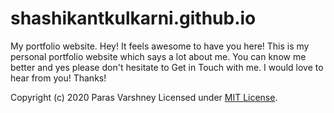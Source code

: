 # shashikantkulkarni.github.io

My portfolio website. Hey! It feels awesome to have you here! This is my personal portfolio website which says a lot about me. You can know me better and yes please don't hesitate to Get in Touch with me. I would love to hear from you! Thanks!

Copyright (c) 2020 Paras Varshney
Licensed under [MIT License](LICENSE).
